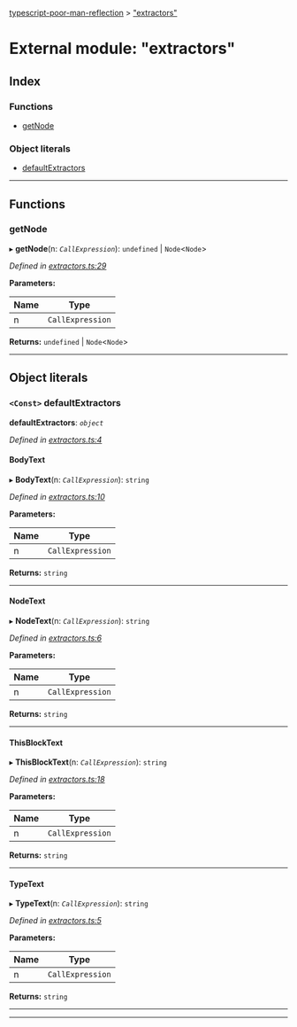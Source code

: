 [typescript-poor-man-reflection](../README.md) > ["extractors"](../modules/_extractors_.md)

# External module: "extractors"

## Index

### Functions

* [getNode](_extractors_.md#getnode)

### Object literals

* [defaultExtractors](_extractors_.md#defaultextractors)

---

## Functions

<a id="getnode"></a>

###  getNode

▸ **getNode**(n: *`CallExpression`*): `undefined` \| `Node`<`Node`>

*Defined in [extractors.ts:29](https://github.com/cancerberoSgx/typescript-poor-man-reflection/blob/6bd1408/src/extractors.ts#L29)*

**Parameters:**

| Name | Type |
| ------ | ------ |
| n | `CallExpression` |

**Returns:** `undefined` \| `Node`<`Node`>

___

## Object literals

<a id="defaultextractors"></a>

### `<Const>` defaultExtractors

**defaultExtractors**: *`object`*

*Defined in [extractors.ts:4](https://github.com/cancerberoSgx/typescript-poor-man-reflection/blob/6bd1408/src/extractors.ts#L4)*

<a id="defaultextractors.bodytext"></a>

####  BodyText

▸ **BodyText**(n: *`CallExpression`*): `string`

*Defined in [extractors.ts:10](https://github.com/cancerberoSgx/typescript-poor-man-reflection/blob/6bd1408/src/extractors.ts#L10)*

**Parameters:**

| Name | Type |
| ------ | ------ |
| n | `CallExpression` |

**Returns:** `string`

___
<a id="defaultextractors.nodetext"></a>

####  NodeText

▸ **NodeText**(n: *`CallExpression`*): `string`

*Defined in [extractors.ts:6](https://github.com/cancerberoSgx/typescript-poor-man-reflection/blob/6bd1408/src/extractors.ts#L6)*

**Parameters:**

| Name | Type |
| ------ | ------ |
| n | `CallExpression` |

**Returns:** `string`

___
<a id="defaultextractors.thisblocktext"></a>

####  ThisBlockText

▸ **ThisBlockText**(n: *`CallExpression`*): `string`

*Defined in [extractors.ts:18](https://github.com/cancerberoSgx/typescript-poor-man-reflection/blob/6bd1408/src/extractors.ts#L18)*

**Parameters:**

| Name | Type |
| ------ | ------ |
| n | `CallExpression` |

**Returns:** `string`

___
<a id="defaultextractors.typetext"></a>

####  TypeText

▸ **TypeText**(n: *`CallExpression`*): `string`

*Defined in [extractors.ts:5](https://github.com/cancerberoSgx/typescript-poor-man-reflection/blob/6bd1408/src/extractors.ts#L5)*

**Parameters:**

| Name | Type |
| ------ | ------ |
| n | `CallExpression` |

**Returns:** `string`

___

___

